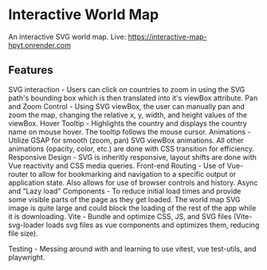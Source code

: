 # Interactive World Map

An interactive SVG world map. 
Live: https://interactive-map-hpyt.onrender.com

## Features

SVG interaction - Users can click on countries to zoom in using the SVG path's bounding box which is then translated into it's viewBox attribute.
Pan and Zoom Control - Using SVG viewBox, the user can manually pan and zoom the map, changing the relative x, y, width, and height values of the viewBox.
Hover Tooltip - Highlights the country and displays the country name on mouse hover. The tooltip follows the mouse cursor.
Animations - Utilize GSAP for smooth (zoom, pan) SVG viewBox animations. All other animations (opacity, color, etc.) are done with CSS transition for efficiency.
Responsive Design - SVG is inheritly responsive, layout shifts are done with Vue reactivity and CSS media queries.
Front-end Routing - Use of Vue-router to allow for bookmarking and navigation to a specific output or application state. Also allows for use of browser controls and history.
Async and "Lazy load" Components - To reduce initial load times and provide some visible parts of the page as they get loaded. The world map SVG image is quite large and could block the loading of the rest of the app while it is downloading.
Vite - Bundle and optimize CSS, JS, and SVG files (Vite-svg-loader loads svg files as vue components and optimizes them, reducing file size). 

Testing - Messing around with and learning to use vitest, vue test-utils, and playwright.